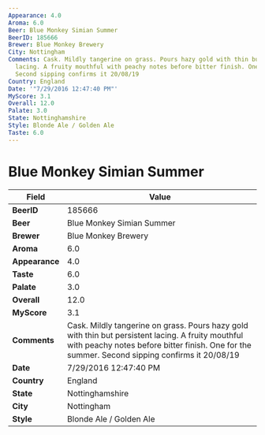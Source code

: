 ```yaml
---
Appearance: 4.0
Aroma: 6.0
Beer: Blue Monkey Simian Summer
BeerID: 185666
Brewer: Blue Monkey Brewery
City: Nottingham
Comments: Cask. Mildly tangerine on grass. Pours hazy gold with thin but persistent
  lacing. A fruity mouthful with peachy notes before bitter finish. One for the summer.
  Second sipping confirms it 20/08/19
Country: England
Date: '"7/29/2016 12:47:40 PM"'
MyScore: 3.1
Overall: 12.0
Palate: 3.0
State: Nottinghamshire
Style: Blonde Ale / Golden Ale
Taste: 6.0
---
```


# Blue Monkey Simian Summer

| Field         | Value |
|---------------|-------|
| **BeerID** | 185666 |
| **Beer** | Blue Monkey Simian Summer |
| **Brewer** | Blue Monkey Brewery |
| **Aroma** | 6.0 |
| **Appearance** | 4.0 |
| **Taste** | 6.0 |
| **Palate** | 3.0 |
| **Overall** | 12.0 |
| **MyScore** | 3.1 |
| **Comments** | Cask. Mildly tangerine on grass. Pours hazy gold with thin but persistent lacing. A fruity mouthful with peachy notes before bitter finish. One for the summer. Second sipping confirms it 20/08/19 |
| **Date** | 7/29/2016 12:47:40 PM |
| **Country** | England |
| **State** | Nottinghamshire |
| **City** | Nottingham |
| **Style** | Blonde Ale / Golden Ale |
